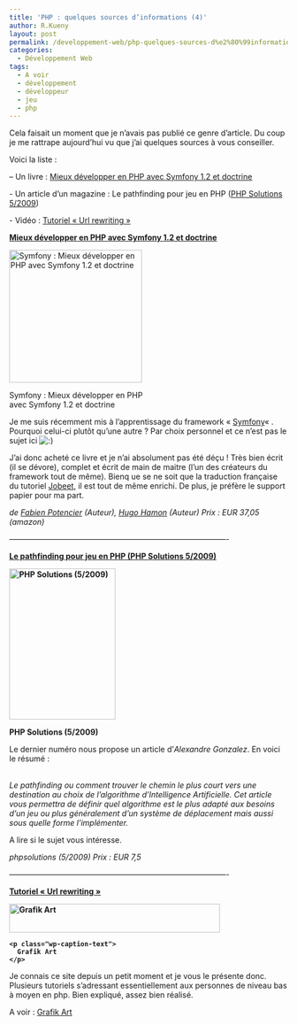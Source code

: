 ```yaml
---
title: 'PHP : quelques sources d’informations (4)'
author: R.Kueny
layout: post
permalink: /developpement-web/php-quelques-sources-d%e2%80%99informations-4
categories:
  - Développement Web
tags:
  - A voir
  - développement
  - développeur
  - jeu
  - php
---
```

Cela faisait un moment que je n&rsquo;avais pas publié ce genre d&rsquo;article. Du coup je me rattrape aujourd&rsquo;hui vu que j&rsquo;ai quelques sources à vous conseiller.

Voici la liste :

&#8211; Un livre : <span id="btAsinTitle"><a href="http://www.amazon.fr/Symfony-Mieux-d%C3%A9velopper-avec-doctrine/dp/2212124945" target="_blank">Mieux développer en PHP avec Symfony 1.2 et doctrine</a></span>

<span>- Un article d&rsquo;un magazine : </span><span>Le pathfinding pour jeu en PHP (<a href="http://www.phpsolmag.org/prt/view/actualies/issue/1069.html" target="_blank">PHP Solutions 5/2009</a>)</span>

<span>- Vidéo : <a href="http://grafikart.fr/tutoriels/video/url-rewriting-71" target="_blank">Tutoriel &laquo;&nbsp;Url rewriting&nbsp;&raquo;</a></span>

<span><!--more--></span>

<span style="text-decoration: underline;"><strong><a href="http://www.amazon.fr/Symfony-Mieux-d%C3%A9velopper-avec-doctrine/dp/2212124945" target="_blank"></a></strong></span>

<span style="text-decoration: underline;"><strong><a href="http://www.amazon.fr/Symfony-Mieux-d%C3%A9velopper-avec-doctrine/dp/2212124945" target="_blank">Mieux développer en PHP avec Symfony 1.2 et doctrine</a></strong></span>

<div style="width: 250px" class="wp-caption alignleft">
  <img title="Symfony : Mieux développer en PHP avec Symfony 1.2 et doctrine" src="http://ecx.images-amazon.com/images/I/51pHFLEJFHL._SL500_AA240_.jpg" alt="Symfony : Mieux développer en PHP avec Symfony 1.2 et doctrine" width="240" height="240" />
  
  <p class="wp-caption-text">
    Symfony : Mieux développer en PHP avec Symfony 1.2 et doctrine
  </p>
</div>

Je me suis récemment mis à l&rsquo;apprentissage du framework &laquo;&nbsp;<a href="http://www.symfony-project.org/" target="_blank">Symfony</a>&laquo;&nbsp;. Pourquoi celui-ci plutôt qu&rsquo;une autre ? Par choix personnel et ce n&rsquo;est pas le sujet ici <img src="http://rkueny.fr/wp-includes/images/smilies/icon_smile.gif" alt=":)" class="wp-smiley" />

J&rsquo;ai donc acheté ce livre et je n&rsquo;ai absolument pas été déçu ! Très bien écrit (il se dévore), complet et écrit de main de maitre (l&rsquo;un des créateurs du framework tout de même). Bienq ue se ne soit que la traduction française du tutoriel <a href="http://www.symfony-project.org/jobeet/1_2/" target="_blank">Jobeet</a>, il est tout de même enrichi. De plus, je préfère le support papier pour ma part.

*de [Fabien Potencier][1] (Auteur), [Hugo Hamon][2] (Auteur) Prix : EUR 37,05 (amazon)*

&#8212;&#8212;&#8212;&#8212;&#8212;&#8212;&#8212;&#8212;&#8212;&#8212;&#8212;&#8212;&#8212;&#8212;&#8212;&#8212;&#8212;&#8212;&#8212;&#8212;&#8212;&#8212;&#8212;&#8212;&#8212;&#8212;&#8212;&#8212;-

<span style="text-decoration: underline;"><strong><span>Le pathfinding pour jeu en PHP (<a href="http://www.phpsolmag.org/prt/view/actualies/issue/1069.html" target="_blank">PHP Solutions 5/2009</a>)</span></strong></span>

<span style="text-decoration: underline;"><strong><span></p> 

<div style="width: 202px" class="wp-caption alignleft">
  <img title="PHP Solutions (5/2009)" src="http://www.phpsolmag.org//files/phpsolmag/Cover/PHP_05_2009.jpg" alt="PHP Solutions (5/2009)" width="192" height="273" />
  
  <p class="wp-caption-text">
    PHP Solutions (5/2009)
  </p>
</div>

<p>
  </span></strong></span>
</p>

<p>
  Le dernier numéro nous propose un article d&rsquo;<span><em>Alexandre Gonzalez</em>. En voici le résumé :</span>
</p>

<p>
  <span><br /> </span><span> <em>Le pathfinding ou comment trouver le chemin le plus court vers une destination au choix de l’algorithme d’Intelligence Artificielle. Cet article vous permettra de définir quel algorithme est le plus adapté aux besoins d’un jeu ou plus généralement d’un système de déplacement mais aussi sous quelle forme l’implémenter.</em></span>
</p>

<p>
  <span>A lire si le sujet vous intéresse.</span>
</p>

<p>
  <span><em>phpsolutions (5/2009) Prix : EUR 7,5</em></span>
</p>

<p>
  &#8212;&#8212;&#8212;&#8212;&#8212;&#8212;&#8212;&#8212;&#8212;&#8212;&#8212;&#8212;&#8212;&#8212;&#8212;&#8212;&#8212;&#8212;&#8212;&#8212;&#8212;&#8212;&#8212;&#8212;&#8212;&#8212;&#8212;&#8212;-
</p>

<p>
  <span style="text-decoration: underline;"><strong><span> <a href="http://grafikart.fr/tutoriels/video/url-rewriting-71" target="_blank">Tutoriel &laquo;&nbsp;Url rewriting&nbsp;&raquo;</a></span></strong></span>
</p>

<p style="text-align: left;">
  <span style="text-decoration: underline;"><strong><span></p> 
  
  <div style="width: 391px" class="wp-caption alignleft">
    <img title="Grafik Art" src="http://grafikart.fr/img/logo.png" alt="Grafik Art" width="381" height="52" />
    
    <p class="wp-caption-text">
      Grafik Art
    </p>
  </div>
  
  <p>
    </span></strong></span>
  </p>
  
  <p>
    <span>Je connais ce site depuis un petit moment et je vous le présente donc. Plusieurs tutoriels s&rsquo;adressant essentiellement aux personnes de niveau bas à moyen en php. Bien expliqué, assez bien réalisé. </span>
  </p>
  
  <p>
    <span>A voir : <a href="http://grafikart.fr/" target="_blank">Grafik Art</a><br /> </span>
  </p>
  
  <p>
    <span><br /> </span>
  </p>
  
  <p>
    <span><br /> </span>
  </p>

 [1]: http://www.amazon.fr/exec/obidos/search-handle-url?%5Fencoding=UTF8&search-type=ss&index=books-fr&field-author=Fabien%20Potencier
 [2]: http://www.amazon.fr/exec/obidos/search-handle-url?%5Fencoding=UTF8&search-type=ss&index=books-fr&field-author=Hugo%20Hamon